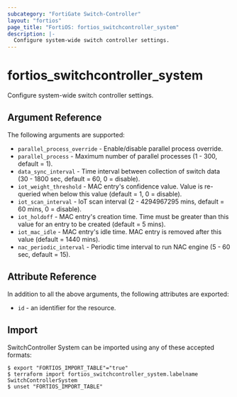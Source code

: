 ```yaml
---
subcategory: "FortiGate Switch-Controller"
layout: "fortios"
page_title: "FortiOS: fortios_switchcontroller_system"
description: |-
  Configure system-wide switch controller settings.
---
```


# fortios_switchcontroller_system
Configure system-wide switch controller settings.

## Argument Reference

The following arguments are supported:

* `parallel_process_override` - Enable/disable parallel process override.
* `parallel_process` - Maximum number of parallel processes (1 - 300, default = 1).
* `data_sync_interval` - Time interval between collection of switch data (30 - 1800 sec, default = 60, 0 = disable).
* `iot_weight_threshold` - MAC entry's confidence value. Value is re-queried when below this value (default = 1, 0 = disable).
* `iot_scan_interval` - IoT scan interval (2 - 4294967295 mins, default = 60 mins, 0 = disable).
* `iot_holdoff` - MAC entry's creation time. Time must be greater than this value for an entry to be created (default = 5 mins).
* `iot_mac_idle` - MAC entry's idle time. MAC entry is removed after this value (default = 1440 mins).
* `nac_periodic_interval` - Periodic time interval to run NAC engine (5 - 60 sec, default = 15).


## Attribute Reference

In addition to all the above arguments, the following attributes are exported:
* `id` - an identifier for the resource.

## Import

SwitchController System can be imported using any of these accepted formats:
```
$ export "FORTIOS_IMPORT_TABLE"="true"
$ terraform import fortios_switchcontroller_system.labelname SwitchControllerSystem
$ unset "FORTIOS_IMPORT_TABLE"
```
